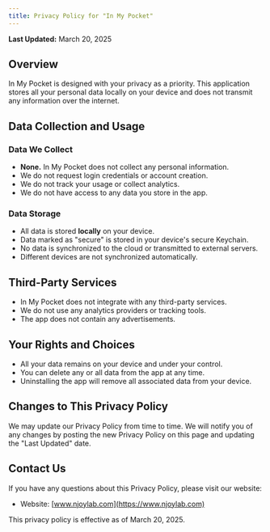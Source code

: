 ```yaml
---
title: Privacy Policy for "In My Pocket"
---
```


**Last Updated:** March 20, 2025

## Overview

In My Pocket is designed with your privacy as a priority. This application stores all your personal data locally on your device and does not transmit any information over the internet.

## Data Collection and Usage

### Data We Collect
- **None.** In My Pocket does not collect any personal information.
- We do not request login credentials or account creation.
- We do not track your usage or collect analytics.
- We do not have access to any data you store in the app.

### Data Storage
- All data is stored **locally** on your device.
- Data marked as "secure" is stored in your device's secure Keychain.
- No data is synchronized to the cloud or transmitted to external servers.
- Different devices are not synchronized automatically.

## Third-Party Services
- In My Pocket does not integrate with any third-party services.
- We do not use any analytics providers or tracking tools.
- The app does not contain any advertisements.

## Your Rights and Choices
- All your data remains on your device and under your control.
- You can delete any or all data from the app at any time.
- Uninstalling the app will remove all associated data from your device.

## Changes to This Privacy Policy
We may update our Privacy Policy from time to time. We will notify you of any changes by posting the new Privacy Policy on this page and updating the "Last Updated" date.

## Contact Us
If you have any questions about this Privacy Policy, please visit our website:
- Website: [www.njoylab.com](https://www.njoylab.com)

This privacy policy is effective as of March 20, 2025.